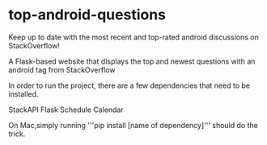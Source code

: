 # top-android-questions
Keep up to date with the most recent and top-rated android discussions on StackOverflow!

A Flask-based website that displays the top and newest questions with an android tag from StackOverflow

In order to run the project, there are a few dependencies that need to be installed.

StackAPI
Flask
Schedule
Calendar

On Mac,simply running '''pip install [name of dependency]''' should do the trick. 

